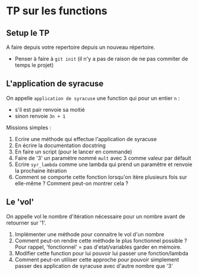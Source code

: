# TP sur les functions

## Setup le TP

A faire depuis votre repertoire depuis un nouveau répertoire.

* Penser à faire à `git init` (il n'y a pas de raison de ne pas commiter de temps le projet)

## L'application de syracuse

On appelle `application de syracuse` une function qui pour un entier `n` :
* s'il est pair renvoie sa moitié
* sinon renvoie `3n + 1`

Missions simples :
1. Ecrire une méthode qui effectue l'application de syracuse
2. En écrire la documentation docstring
3. En faire un script (pour le lancer en commande)
4. Faire de '3' un paramètre nommé `mult` avec 3 comme valeur par défault
5. Ecrire `syr_lambda` comme une lambda qui prend un paramêtre et renvoie la prochaine itération
6. Comment se comporte cette fonction lorsqu'on itère plusieurs fois sur elle-même ? Comment peut-on montrer cela ? 

## Le 'vol'

On appelle vol le nombre d'itération nécessaire pour un nombre avant de retourner sur '1'.

1. Implémenter une méthode pour connaitre le vol d'un nombre
2. Comment peut-on rendre cette méthode le plus fonctionnel possible ? Pour rappel, 'fonctionnel' = pas d'etat/variables garder en mémoire.
3. Modifier cette function pour lui pouvoir lui passer une fonction/lambda
4. Comment peut-on utiliser cette approche pour pouvoir simplement passer des application de syracuse avec d'autre nombre que '3'
